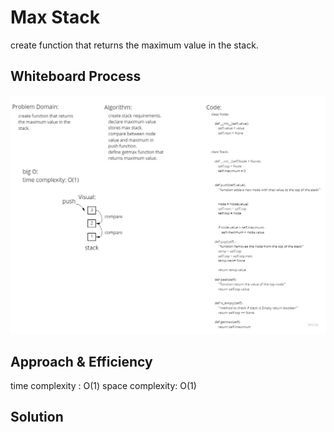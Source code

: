 # Max Stack
<!-- Description of the challenge -->
create function that returns
the maximum value in the stack.

## Whiteboard Process
<!-- Embedded whiteboard image -->
![alt](./maxstack.jpg)

## Approach & Efficiency
<!-- What approach did you take? Why? What is the Big O space/time for this approach? -->
time complexity : O(1)
space complexity: O(1)

## Solution
<!-- Show how to run your code, and examples of it in action -->